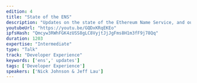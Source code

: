 ```yaml
---
edition: 4
title: "State of the ENS"
description: "Updates on the state of the Ethereum Name Service, and our plans for the next year."
youtubeUrl: "https://youtu.be/GQDxKRqEKEo"
ipfsHash: "Qmcyw3RWhFGK4zUSS8gLC8VyjtJjJgFms8H1m3fF9j78Qq"
duration: 1203
expertise: "Intermediate"
type: "Talk"
track: "Developer Experience"
keywords: ['ens',' updates']
tags: ['Developer Experience']
speakers: ['Nick Johnson & Jeff Lau']
---
```

